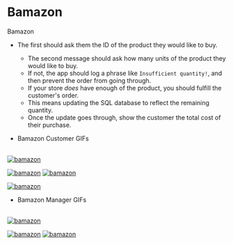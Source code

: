 # Bamazon
Bamazon
* The first should ask them the ID of the product they would like to buy.
   * The second message should ask how many units of the product they would like to buy.
   * If not, the app should log a phrase like `Insufficient quantity!`, and then prevent the order from going through.
   * If your store _does_ have enough of the product, you should fulfill the customer's order.
   * This means updating the SQL database to reflect the remaining quantity.
   * Once the update goes through, show the customer the total cost of their purchase.
   
* Bamazon Customer GIFs
<br>
<a href="https://media.giphy.com/media/MVQRITvGzO3EJxnsGB/giphy.gif"><img src="https://media.giphy.com/media/MVQRITvGzO3EJxnsGB/giphy.gif" title="bamazon"/></a>

<a href="https://media.giphy.com/media/duoTUUsvMISq7ItcdB/giphy.gif"><img src="https://media.giphy.com/media/duoTUUsvMISq7ItcdB/giphy.gif" title="bamazon"/></a>
<a href="https://media.giphy.com/media/ywHD2Cdb74lIyzVQ4a/giphy.gif"><img src="https://media.giphy.com/media/ywHD2Cdb74lIyzVQ4a/giphy.gif" title="bamazon"/></a>

<a href="https://media.giphy.com/media/i4jXpCFNElvhKgW69x/giphy.gif"><img src="https://media.giphy.com/media/i4jXpCFNElvhKgW69x/giphy.gif" title="bamazon"/></a>

* Bamazon Manager GIFs
<br>
<a href="https://media.giphy.com/media/7w1G3EXUQS0n2bhMFY/giphy.gif"><img src="https://media.giphy.com/media/7w1G3EXUQS0n2bhMFY/giphy.gif" title="bamazon"/></a>

<a href="https://media.giphy.com/media/1o1om8p7NnjZrwQUVa/giphy.gif"><img src="https://media.giphy.com/media/1o1om8p7NnjZrwQUVa/giphy.gif" title="bamazon"/></a>
<a href="https://media.giphy.com/media/1oIjZMp7qZzO29HrqP/giphy.gif"><img src="https://media.giphy.com/media/1oIjZMp7qZzO29HrqP/giphy.gif" title="bamazon"/></a>


